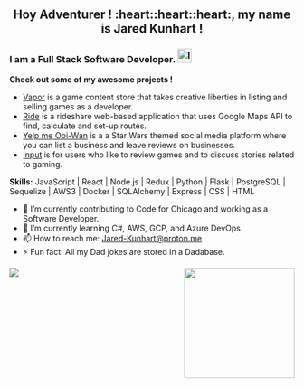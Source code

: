 <p align="center">
<img src='https://media1.giphy.com/media/YWUpVw86AtIbe/giphy.gif' alt='' />
</p>

<h2 align="center">
Hoy Adventurer ! :heart::heart::heart:, my name is Jared Kunhart !
</h2>

### I am a Full Stack Software Developer. [<img src='https://cdn.jsdelivr.net/npm/simple-icons@3.0.1/icons/linkedin.svg' alt='linkedin' height='25'>](https://linkedin.com/in/jared-kunhart-307661236)
**Check out some of my awesome projects !**<br>
- <a href="https://vaporgamesapp.herokuapp.com/" target = "_blank">Vapor</a> is a game content store that takes creative liberties in listing and selling games as a developer. <br>
- <a href="https://r1de-app.herokuapp.com/" target="_blank">Ride</a> is a rideshare web-based application that uses Google Maps API to find, calculate and set-up routes.<br>
- <a href="https://yelpmeobiwan.herokuapp.com/" target="_blank" rel="noreferrer">Yelp me Obi-Wan</a> is a a Star Wars themed social media platform where you can list a business and leave reviews on businesses.
- <a href="https://input.onrender.com/" target="_blank" rel="noreferrer">Input</a> is for users who like to review games and to discuss stories related to gaming.

**Skills:** JavaScript | React | Node.js | Redux | Python | Flask | PostgreSQL | Sequelize | AWS3 | Docker | SQLAlchemy | Express | CSS | HTML

- 🔭 I’m currently contributing to Code for Chicago and working as a Software Developer.
- 🌱 I’m currently learning C#, AWS, GCP, and Azure DevOps.
- 📫 How to reach me: Jared-Kunhart@proton.me
- ⚡ Fun fact: All my Dad jokes are stored in a Dadabase.


<img src="https://github-readme-stats.vercel.app/api?username=Jared-Kunhart&show_icons=true" /> <img src="https://github-readme-stats.vercel.app/api/top-langs/?username=Jared-Kunhart" height="195px" align="right" />
